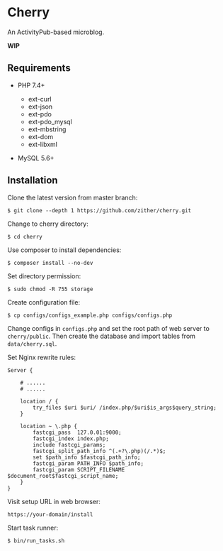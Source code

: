 # Cherry

An ActivityPub-based microblog.

**WIP**

## Requirements

- PHP 7.4+
    - ext-curl
    - ext-json
    - ext-pdo
    - ext-pdo_mysql
    - ext-mbstring
    - ext-dom
    - ext-libxml
    
- MySQL 5.6+

## Installation

Clone the latest version from master branch:

    $ git clone --depth 1 https://github.com/zither/cherry.git 
    
Change to cherry directory:

    $ cd cherry
    
Use composer to install dependencies:

    $ composer install --no-dev
    
Set directory permission:

    $ sudo chmod -R 755 storage    
    
Create configuration file:

    $ cp configs/configs_example.php configs/configs.php
    
Change configs in `configs.php` and set the root path of web server to `cherry/public`. Then create the database and import tables from `data/cherry.sql`.

Set Nginx rewrite rules:

    Server {
    
        # ......
        # ......
        
        location / {
            try_files $uri $uri/ /index.php/$uri$is_args$query_string;
        }

        location ~ \.php {
            fastcgi_pass  127.0.01:9000;
            fastcgi_index index.php;
            include fastcgi_params;
            fastcgi_split_path_info ^(.+?\.php)(/.*)$;
            set $path_info $fastcgi_path_info;
            fastcgi_param PATH_INFO $path_info;
            fastcgi_param SCRIPT_FILENAME $document_root$fastcgi_script_name;
        }
    }

Visit setup URL in web browser:

    https://your-domain/install

Start task runner:

    $ bin/run_tasks.sh
